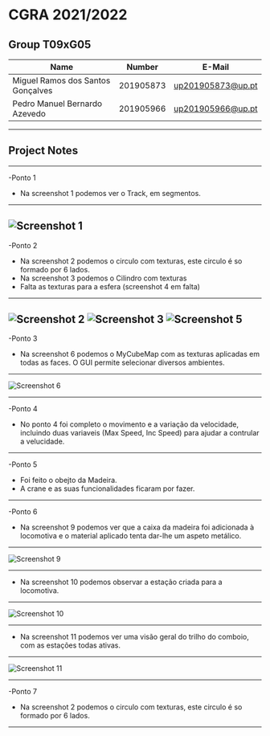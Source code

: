 # CGRA 2021/2022

## Group T09xG05


| Name             | Number    | E-Mail             |
| ---------------- | --------- | ------------------ |
| Miguel Ramos dos Santos Gonçalves        | 201905873 | up201905873@up.pt |
| Pedro Manuel Bernardo Azevedo         | 201905966 | up201905966@up.pt  |

----
## Project Notes

-----
-Ponto 1
- Na screenshot 1 podemos ver o Track, em segmentos.
-----
![Screenshot 1](images/screenshots/cgra-t09g05-proj-1.png)
-----

-Ponto 2
- Na screenshot 2 podemos o circulo com texturas, este circulo é so formado por 6 lados.
- Na screenshot 3 podemos o Cilindro com texturas
- Falta as texturas para a esfera (screenshot 4 em falta)
-----
![Screenshot 2](images/screenshots/cgra-t09g05-proj-2.png)
![Screenshot 3](images/screenshots/cgra-t09g05-proj-3.png)
![Screenshot 5](images/screenshots/cgra-t09g05-proj-5.png)
-----

-Ponto 3
- Na screenshot 6 podemos o MyCubeMap com as texturas aplicadas em todas as faces. O GUI permite selecionar diversos ambientes.
-----
![Screenshot 6](images/screenshots/cgra-t09g05-proj-6.png)

-----
-Ponto 4
- No ponto 4 foi completo o movimento e a variação da velocidade, incluindo duas variaveis (Max Speed, Inc Speed) para ajudar a contrular a velucidade.

-----
-Ponto 5
- Foi feito o obejto da Madeira.
- A crane e as suas funcionalidades ficaram por fazer.

-----
-Ponto 6
- Na screenshot 9 podemos ver que a caixa da madeira foi adicionada à locomotiva e o material aplicado tenta dar-lhe um aspeto metálico.
-----

![Screenshot 9](images/screenshots/cgra-t09g05-proj-9.png)

-----
- Na screenshot 10 podemos observar a estação criada para a locomotiva.
-----

![Screenshot 10](images/screenshots/cgra-t09g05-proj-10.png)

-----
- Na screenshot 11 podemos ver uma visão geral do trilho do comboio, com as estações todas ativas.
-----

![Screenshot 11](images/screenshots/cgra-t09g05-proj-11.png)

-----
-Ponto 7
- Na screenshot 2 podemos o circulo com texturas, este circulo é so formado por 6 lados.
-----

